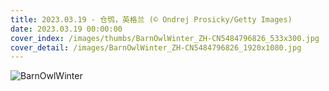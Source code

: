 ```yaml
---
title: 2023.03.19 - 仓鸮，英格兰 (© Ondrej Prosicky/Getty Images)
date: 2023.03.19 00:00:00
cover_index: /images/thumbs/BarnOwlWinter_ZH-CN5484796826_533x300.jpg
cover_detail: /images/BarnOwlWinter_ZH-CN5484796826_1920x1080.jpg
---
```


![BarnOwlWinter](/images/BarnOwlWinter_ZH-CN5484796826_1920x1080.jpg)
